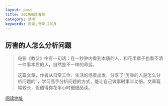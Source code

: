 ```yaml
---
layout: post
title: 2019阅读清单
category: 读书
keywords: 阅读,书单,2019
---
```


## 厉害的人怎么分析问题

> 电影《教父》中有一句话：在一秒钟内看到本质的人，和花半辈子也看不清一件事本质的人，自然是不一样的命运。
>
> 这篇文章，作者从日常工作、生活的场景出发，分享了“厉害的人是怎么分析问题的”，学习高手分析问题的方式，能让自己做事时事半功倍。文章篇幅较长，但值得你花半小时细细品读。

[阅读地址](https://www.zhihu.com/question/304174916)


